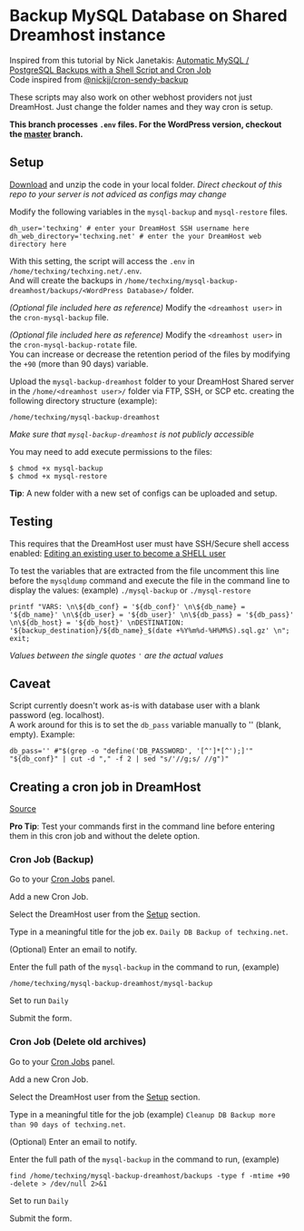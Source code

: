 # Backup MySQL Database on Shared Dreamhost instance
Inspired from this tutorial by Nick Janetakis: [Automatic MySQL / PostgreSQL Backups with a Shell Script and Cron Job](https://www.youtube.com/watch?v=kbCytSYPh0E)\
Code inspired from [@nickjj/cron-sendy-backup](https://gist.github.com/nickjj/00b07e522caee02e37951ec6de2a9c95)

These scripts may also work on other webhost providers not just DreamHost. Just change the folder names and they way cron is setup.

**This branch processes ```.env``` files. For the WordPress version, checkout the [master](https://github.com/TechnologyXING/mysql-backup-dreamhost/tree/master) branch.**

## Setup
[Download](https://github.com/TechnologyXING/mysql-backup-dreamhost/archive/master.zip) and unzip the code in your local folder.
*Direct checkout of this repo to your server is not adviced as configs may change*

Modify the following variables in the  ```mysql-backup``` and ```mysql-restore``` files.
```
dh_user='techxing' # enter your DreamHost SSH username here
dh_web_directory='techxing.net' # enter the your DreamHost web directory here
```
With this setting, the script will access the ```.env``` in ```/home/techxing/techxing.net/.env```.\
And will create the backups in ```/home/techxing/mysql-backup-dreamhost/backups/<WordPress Database>/``` folder.

*(Optional file included here as reference)* Modify the ```<dreamhost user>``` in the ```cron-mysql-backup``` file.

*(Optional file included here as reference)* Modify the ```<dreamhost user>``` in the ```cron-mysql-backup-rotate``` file.\
You can increase or decrease the retention period of the files by modifying the ```+90``` (more than 90 days) variable.

Upload the ```mysql-backup-dreamhost``` folder to your DreamHost Shared server in the ```/home/<dreamhost user>/``` folder via FTP, SSH, or SCP etc. creating the following directory structure (example):
 ```
/home/techxing/mysql-backup-dreamhost
 ```
*Make sure that ```mysql-backup-dreamhost``` is not publicly accessible*

You may need to add execute permissions to the files:
```
$ chmod +x mysql-backup
$ chmod +x mysql-restore
```

**Tip**: A new folder with a new set of configs can be uploaded and setup.

## Testing
This requires that the DreamHost user must have SSH/Secure shell access enabled: [Editing an existing user to become a SHELL user](https://help.dreamhost.com/hc/en-us/articles/216385837-Creating-a-user-with-Shell-SSH-access)

To test the variables that are extracted from the file uncomment this line before the ```mysqldump``` command and execute the file in the command line to display the values: (example) ```./mysql-backup``` or ```./mysql-restore```
```
printf "VARS: \n\${db_conf} = '${db_conf}' \n\${db_name} = '${db_name}' \n\${db_user} = '${db_user}' \n\${db_pass} = '${db_pass}' \n\${db_host} = '${db_host}' \nDESTINATION: '${backup_destination}/${db_name}_$(date +%Y%m%d-%H%M%S).sql.gz' \n"; exit;
```
*Values between the single quotes ```'``` are the actual values*

## Caveat
Script currently doesn't work as-is with database user with a blank password (eg. localhost).\
A work around for this is to set the ```db_pass``` variable manually to '' (blank, empty). Example:
```
db_pass='' #"$(grep -o "define('DB_PASSWORD', '[^']*[^');]'" "${db_conf}" | cut -d "," -f 2 | sed "s/'//g;s/ //g")"
```

## Creating a cron job in DreamHost
[Source](https://help.dreamhost.com/hc/en-us/articles/215088668-How-do-I-create-a-cron-job-)

**Pro Tip**: Test your commands first in the command line before entering them in this cron job and without the delete option.

### Cron Job (Backup)
Go to your [Cron Jobs](https://panel.dreamhost.com/index.cgi?tree=advanced.cron&) panel.

Add a new Cron Job.

Select the DreamHost user from the [Setup](#setup) section.

Type in a meaningful title for the job ex. ```Daily DB Backup of techxing.net```.

(Optional) Enter an email to notify.

Enter the full path of the ```mysql-backup``` in the command to run, (example)
```
/home/techxing/mysql-backup-dreamhost/mysql-backup
```

Set to run ```Daily```

Submit the form.

### Cron Job (Delete old archives)
Go to your [Cron Jobs](https://panel.dreamhost.com/index.cgi?tree=advanced.cron&) panel.

Add a new Cron Job.

Select the DreamHost user from the [Setup](#setup) section.

Type in a meaningful title for the job (example) ```Cleanup DB Backup more than 90 days of techxing.net```.

(Optional) Enter an email to notify.

Enter the full path of the ```mysql-backup``` in the command to run, (example)
```
find /home/techxing/mysql-backup-dreamhost/backups -type f -mtime +90 -delete > /dev/null 2>&1
```

Set to run ```Daily```

Submit the form.

